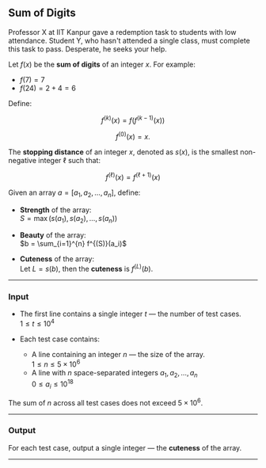 ## Sum of Digits

Professor X at IIT Kanpur gave a redemption task to students with low attendance. Student Y, who hasn't attended a single class, must complete this task to pass. Desperate, he seeks your help.

Let $f(x)$ be the **sum of digits** of an integer $x$. For example:

- $f(7) = 7$
- $f(24) = 2 + 4 = 6$

Define:

$$
f^{(k)}(x) = f(f^{(k-1)}(x))
$$

$$
f^{(0)}(x) = x.
$$

The **stopping distance** of an integer $x$, denoted as $s(x)$, is the smallest non-negative integer $\ell$ such that:

$$
f^{(\ell)}(x) = f^{(\ell+1)}(x)
$$

Given an array $a = [a_1, a_2, \dots, a_n]$, define:

- **Strength** of the array:  
  $S = \max(s(a_1), s(a_2), \dots, s(a_n))$
  
- **Beauty** of the array:  
  $b = \sum_{i=1}^{n} f^{(S)}(a_i)$

- **Cuteness** of the array:  
  Let $L = s(b)$, then the **cuteness** is $f^{(L)}(b)$.

---

### Input

- The first line contains a single integer $t$ — the number of test cases.  
  $1 \le t \le 10^4$

- Each test case contains:
  - A line containing an integer $n$ — the size of the array.  
    $1 \le n \le 5 \times 10^6$
  - A line with $n$ space-separated integers $a_1, a_2, \dots, a_n$  
    $0 \le a_i \le 10^{18}$

The sum of $n$ across all test cases does not exceed $5 \times 10^6$.

---

### Output

For each test case, output a single integer — the **cuteness** of the array.

---
